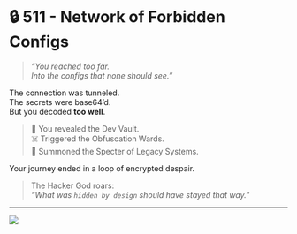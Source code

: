 # 🔒 511 - Network of Forbidden Configs

> _“You reached too far.  
> Into the configs that none should see.”_

The connection was tunneled.  
The secrets were base64’d.  
But you decoded **too well**.

> 🔐 You revealed the Dev Vault.  
> ☠️ Triggered the Obfuscation Wards.  
> 🧿 Summoned the Specter of Legacy Systems.

Your journey ended in a loop of encrypted despair.

> The Hacker God roars:  
> _“What was `hidden by design` should have stayed that way.”_

---

<a href="../../start-game.md">
  <img src="https://img.shields.io/badge/Close%20the%20port%20of%20curiosity-slategray?style=for-the-badge" />
</a>
